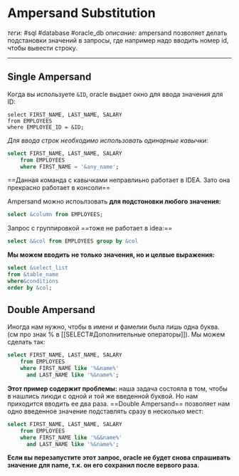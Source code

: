 # Ampersand Substitution
*теги:* #sql #database #oracle_db
*описание:* ampersand позволяет делать подстановки значений в запросы, где например надо вводить номер id, чтобы вывести строку. 

---
## Single Ampersand
Когда вы используете `&ID`, oracle выдает окно для ввода значения для ID:
```
select FIRST_NAME, LAST_NAME, SALARY
from EMPLOYEES
where EMPLOYEE_ID = &ID;
```

*Для ввода строк необходимо использовать одинарные кавычки:* 
```sql
select FIRST_NAME, LAST_NAME, SALARY
    from EMPLOYEES
    where FIRST_NAME = '&any_name';
```
==Данная команда с кавычками неправлиьно работает в IDEA. Зато она прекрасно работает в консоли==

Ampersand можно испоьлзовать **для подстоновки любого значения:**
```sql
select &column from EMPLOYEES;
```

Запрос с группировкой ==тоже не работает в idea:==
```sql
select &&col from EMPLOYEES group by &col
```

**Мы можем вводить не только значения, но и целвые выражения:**
```sql
select &select_list
from &table_name
where&conditions
order by &col;
```

## Double Ampersand
Иногда нам нужно, чтобы в имени и фамелии была лишь одна буква. (см про знак % в [[SELECT#Дополнительные операторы]]). Мы можем сделать так:
```sql
select FIRST_NAME, LAST_NAME, SALARY
    from EMPLOYEES
    where FIRST_NAME like '%&name%'
      and LAST_NAME like '%&name%';
```
**Этот пример содержит проблемы:** наша задача состояла в том, чтобы в нашлись лиюди с одной и той же введенной буквой. Но нам приходится вводить ее два раза. ==Double Ampersand== позволяет нам одно введенное значение подставлять сразу в несколько мест:
```sql
select FIRST_NAME, LAST_NAME, SALARY
    from EMPLOYEES
    where FIRST_NAME like '%&&name%'
      and LAST_NAME like '%&name%';
```
**Если вы перезапустите этот запрос, oracle не будет снова спрашивать значение для name, т.к. он его сохранил после вервого раза.**